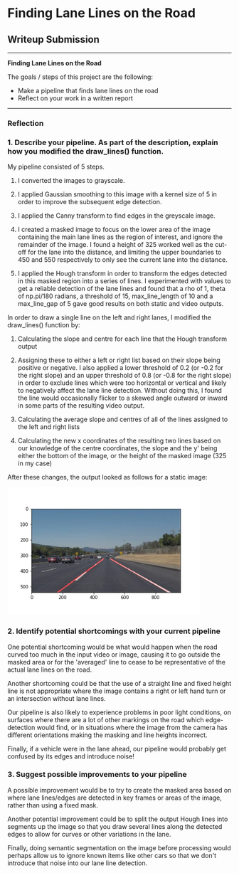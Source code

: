 # **Finding Lane Lines on the Road** 

## Writeup Submission

---

**Finding Lane Lines on the Road**

The goals / steps of this project are the following:
* Make a pipeline that finds lane lines on the road
* Reflect on your work in a written report


[//]: # (Image References)

[image1]: ./test_images_output/solidWhiteCurve.jpg "Grayscale"

---

### Reflection

### 1. Describe your pipeline. As part of the description, explain how you modified the draw_lines() function.

My pipeline consisted of 5 steps. 
1. I converted the images to grayscale.

2. I applied Gaussian smoothing to this image with a kernel size of 5 in order to improve the subsequent edge detection.

3. I applied the Canny transform to find edges in the greyscale image.

4. I created a masked image to focus on the lower area of the image containing the main lane lines as the region of interest, and ignore the remainder of the image.  I found a height of 325 worked well as the cut-off for the lane into the distance, and limiting the upper boundaries to 450 and 550 respectively to only see the current lane into the distance.

5. I applied the Hough transform in order to transform the edges detected in this masked region into a series of lines.  I experimented with values to get a reliable detection of the lane lines and found that a rho of 1, theta of np.pi/180 radians, a threshold of 15, max_line_length of 10 and a max_line_gap of 5 gave good results on both static and video outputs.

In order to draw a single line on the left and right lanes, I modified the draw_lines() function by:
1. Calculating the slope and centre for each line that the Hough transform output

2. Assigning these to either a left or right list based on their slope being positive or negative.  I also applied a lower threshold of 0.2 (or -0.2 for the right slope) and an upper threshold of 0.8 (or -0.8 for the right slope) in order to exclude lines which were too horizontal or vertical and likely to negatively affect the lane line detection.  Without doing this, I found the line would occasionally flicker to a skewed angle outward or inward in some parts of the resulting video output.

3. Calculating the average slope and centres of all of the lines assigned to the left and right lists

4. Calculating the new x coordinates of the resulting two lines based on our knowledge of the centre coordinates, the slope and the y' being either the bottom of the image, or the height of the masked image (325 in my case)

After these changes, the output looked as follows for a static image:

![example output][image1]


### 2. Identify potential shortcomings with your current pipeline


One potential shortcoming would be what would happen when the road curved too much in the input video or image, causing it to go outside the masked area or for the 'averaged' line to cease to be representative of the actual lane lines on the road.

Another shortcoming could be that the use of a straight line and fixed height line is not appropriate where the image contains a right or left hand turn or an intersection without lane lines.

Our pipeline is also likely to experience problems in poor light conditions, on surfaces where there are a lot of other markings on the road which edge-detection would find, or in situations where the image from the camera has different orientations making the masking and line heights incorrect.

Finally, if a vehicle were in the lane ahead, our pipeline would probably get confused by its edges and introduce noise!


### 3. Suggest possible improvements to your pipeline

A possible improvement would be to try to create the masked area based on where lane lines/edges are detected in key frames or areas of the image, rather than using a fixed mask.

Another potential improvement could be to split the output Hough lines into segments up the image so that you draw several lines along the detected edges to allow for curves or other variations in the lane.

Finally, doing semantic segmentation on the image before processing would perhaps allow us to ignore known items like other cars so that we don't introduce that noise into our lane line detection.
